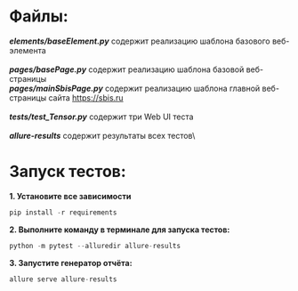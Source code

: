 # Файлы:
***elements/baseElement.py*** содержит реализацию шаблона базового веб-элемента\
\
***pages/basePage.py*** содержит реализацию шаблона базовой веб-страницы\
***pages/mainSbisPage.py*** содержит реализацию шаблона главной веб-страницы сайта https://sbis.ru<br/>
\
***tests/test_Tensor.py*** содержит три Web UI теста\
\
***allure-results*** содержит результаты всех тестов\

# Запуск тестов:
**1. Установите все зависимости**
```python
pip install -r requirements
```
**2. Выполните команду в терминале для запуска тестов:**
```python
python -m pytest --alluredir allure-results
```
**3. Запустите генератор отчёта:**
```python
allure serve allure-results
```
